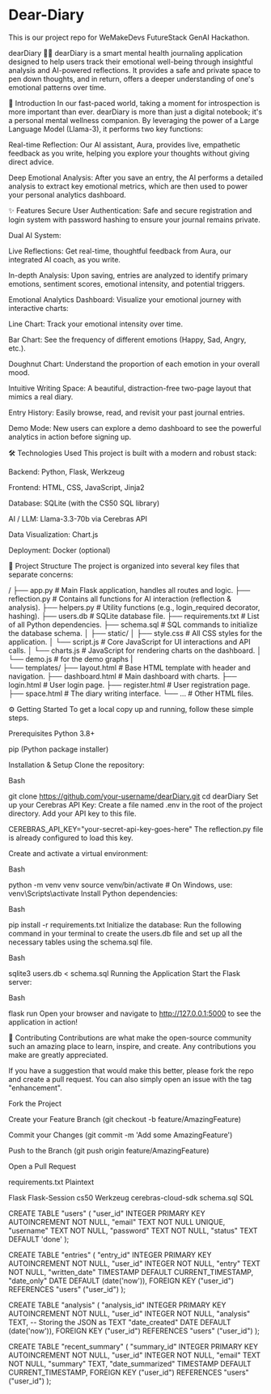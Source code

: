 # Dear-Diary
This is our project repo for WeMakeDevs FutureStack GenAI Hackathon.

dearDiary 📝✨
dearDiary is a smart mental health journaling application designed to help users track their emotional well-being through insightful analysis and AI-powered reflections. It provides a safe and private space to pen down thoughts, and in return, offers a deeper understanding of one's emotional patterns over time.

🚀 Introduction
In our fast-paced world, taking a moment for introspection is more important than ever. dearDiary is more than just a digital notebook; it's a personal mental wellness companion. By leveraging the power of a Large Language Model (Llama-3), it performs two key functions:

Real-time Reflection: Our AI assistant, Aura, provides live, empathetic feedback as you write, helping you explore your thoughts without giving direct advice.

Deep Emotional Analysis: After you save an entry, the AI performs a detailed analysis to extract key emotional metrics, which are then used to power your personal analytics dashboard.

✨ Features
Secure User Authentication: Safe and secure registration and login system with password hashing to ensure your journal remains private.

Dual AI System:

Live Reflections: Get real-time, thoughtful feedback from Aura, our integrated AI coach, as you write.

In-depth Analysis: Upon saving, entries are analyzed to identify primary emotions, sentiment scores, emotional intensity, and potential triggers.

Emotional Analytics Dashboard: Visualize your emotional journey with interactive charts:

Line Chart: Track your emotional intensity over time.

Bar Chart: See the frequency of different emotions (Happy, Sad, Angry, etc.).

Doughnut Chart: Understand the proportion of each emotion in your overall mood.

Intuitive Writing Space: A beautiful, distraction-free two-page layout that mimics a real diary.

Entry History: Easily browse, read, and revisit your past journal entries.

Demo Mode: New users can explore a demo dashboard to see the powerful analytics in action before signing up.

🛠️ Technologies Used
This project is built with a modern and robust stack:

Backend: Python, Flask, Werkzeug

Frontend: HTML, CSS, JavaScript, Jinja2

Database: SQLite (with the CS50 SQL library)

AI / LLM: Llama-3.3-70b via Cerebras API

Data Visualization: Chart.js

Deployment: Docker (optional)

📁 Project Structure
The project is organized into several key files that separate concerns:

/
├── app.py              # Main Flask application, handles all routes and logic.
├── reflection.py       # Contains all functions for AI interaction (reflection & analysis).
├── helpers.py          # Utility functions (e.g., login_required decorator, hashing).
├── users.db            # SQLite database file.
├── requirements.txt    # List of all Python dependencies.
├── schema.sql          # SQL commands to initialize the database schema.
│
├── static/
│   ├── style.css       # All CSS styles for the application.
│   └── script.js       # Core JavaScript for UI interactions and API calls.
│   └── charts.js       # JavaScript for rendering charts on the dashboard.
│   └── demo.js         # for the demo graphs
|            
└── templates/
    ├── layout.html     # Base HTML template with header and navigation.
    ├── dashboard.html  # Main dashboard with charts.
    ├── login.html      # User login page.
    ├── register.html   # User registration page.
    ├── space.html      # The diary writing interface.
    └── ...             # Other HTML files.

⚙️ Getting Started
To get a local copy up and running, follow these simple steps.

Prerequisites
Python 3.8+

pip (Python package installer)

Installation & Setup
Clone the repository:

Bash

git clone https://github.com/your-username/dearDiary.git
cd dearDiary
Set up your Cerebras API Key:
Create a file named .env in the root of the project directory. Add your API key to this file.

CEREBRAS_API_KEY="your-secret-api-key-goes-here"
The reflection.py file is already configured to load this key.

Create and activate a virtual environment:

Bash

python -m venv venv
source venv/bin/activate  # On Windows, use: venv\Scripts\activate
Install Python dependencies:

Bash

pip install -r requirements.txt
Initialize the database:
Run the following command in your terminal to create the users.db file and set up all the necessary tables using the schema.sql file.

Bash

sqlite3 users.db < schema.sql
Running the Application
Start the Flask server:

Bash

flask run
Open your browser and navigate to http://127.0.0.1:5000 to see the application in action!

🤝 Contributing
Contributions are what make the open-source community such an amazing place to learn, inspire, and create. Any contributions you make are greatly appreciated.

If you have a suggestion that would make this better, please fork the repo and create a pull request. You can also simply open an issue with the tag "enhancement".

Fork the Project

Create your Feature Branch (git checkout -b feature/AmazingFeature)

Commit your Changes (git commit -m 'Add some AmazingFeature')

Push to the Branch (git push origin feature/AmazingFeature)

Open a Pull Request

requirements.txt
Plaintext

Flask
Flask-Session
cs50
Werkzeug
cerebras-cloud-sdk
schema.sql
SQL

CREATE TABLE "users" (
    "user_id" INTEGER PRIMARY KEY AUTOINCREMENT NOT NULL,
    "email" TEXT NOT NULL UNIQUE,
    "username" TEXT NOT NULL,
    "password" TEXT NOT NULL,
    "status" TEXT DEFAULT 'done'
);

CREATE TABLE "entries" (
    "entry_id" INTEGER PRIMARY KEY AUTOINCREMENT NOT NULL,
    "user_id" INTEGER NOT NULL,
    "entry" TEXT NOT NULL,
    "written_date" TIMESTAMP DEFAULT CURRENT_TIMESTAMP,
    "date_only" DATE DEFAULT (date('now')),
    FOREIGN KEY ("user_id") REFERENCES "users" ("user_id")
);

CREATE TABLE "analysis" (
    "analysis_id" INTEGER PRIMARY KEY AUTOINCREMENT NOT NULL,
    "user_id" INTEGER NOT NULL,
    "analysis" TEXT, -- Storing the JSON as TEXT
    "date_created" DATE DEFAULT (date('now')),
    FOREIGN KEY ("user_id") REFERENCES "users" ("user_id")
);

CREATE TABLE "recent_summary" (
    "summary_id" INTEGER PRIMARY KEY AUTOINCREMENT NOT NULL,
    "user_id" INTEGER NOT NULL,
    "email" TEXT NOT NULL,
    "summary" TEXT,
    "date_summarized" TIMESTAMP DEFAULT CURRENT_TIMESTAMP,
    FOREIGN KEY ("user_id") REFERENCES "users" ("user_id")
);